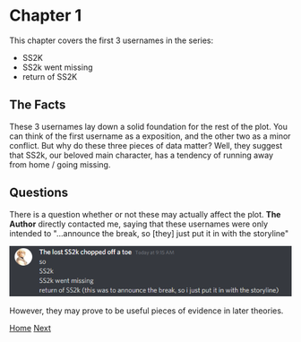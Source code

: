 # Chapter 1
This chapter covers the first 3 usernames in the series:
- SS2K
- SS2k went missing
- return of SS2K

## The Facts
These 3 usernames lay down a solid foundation for the rest of the plot. You can think of the first username as a exposition, and the other two as a minor conflict. But why do these three pieces of data matter? Well, they suggest that SS2k, our beloved main character, has a tendency of running away from home / going missing. 

## Questions
There is a question whether or not these may actually affect the plot. **The Author** directly contacted me, saying that these usernames were only intended to "...announce the break, so \[they\] just put it in with the storyline"

![ss2k discord message](assets\return_of_SS2K_message.png)

However, they may prove to be useful pieces of evidence in later theories.

[Home](https://viper2211.github.io/SS2k/)
[Next](https://viper2211.github.io/SS2k/chap2)